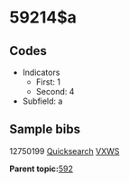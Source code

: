 # 59214$a

## Codes

-   Indicators
    -   First: 1
    -   Second: 4
-   Subfield: a

## Sample bibs

12750199 [Quicksearch](https://search.library.yale.edu/catalog/12750199) [VXWS](http://prodorbis.library.yale.edu:7014/vxws/GetHoldingsService?bibId=12750199)

**Parent topic:**[592](../../tags/592/592.md)

